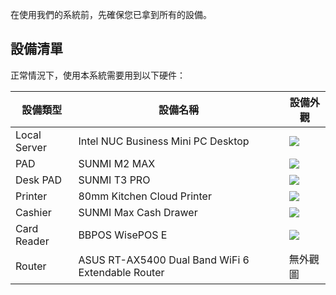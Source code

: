 在使用我們的系統前，先確保您已拿到所有的設備。

## 設備清單
正常情況下，使用本系統需要用到以下硬件：

| 設備類型         | 設備名稱                                              | 設備外觀                                                                                                     |
|--------------|---------------------------------------------------|----------------------------------------------------------------------------------------------------------|
| Local Server | Intel NUC Business Mini PC Desktop                | ![](https://github.com/SugarLam1207/Proton-docs-template/blob/1.1/docs/source/images/Local%20Server.png) |
| PAD          | SUNMI M2 MAX                                      | ![](https://github.com/SugarLam1207/Proton-docs-template/blob/1.1/docs/source/images/Hand%20POS.png)     |
| Desk PAD     | SUNMI T3 PRO                                      | ![](https://github.com/SugarLam1207/Proton-docs-template/blob/1.1/docs/source/images/Desk%20POS.png)     |
| Printer      | 80mm Kitchen Cloud Printer                        | ![](https://github.com/SugarLam1207/Proton-docs-template/blob/1.1/docs/source/images/Printer-O.png)      |
| Cashier      | SUNMI Max Cash Drawer                             | ![](https://github.com/SugarLam1207/Proton-docs-template/blob/1.1/docs/source/images/Cashier.png)        |
| Card Reader  | BBPOS WisePOS E                                   | ![](https://github.com/SugarLam1207/Proton-docs-template/blob/1.1/docs/source/images/BBPOS.png)          |
| Router       | ASUS RT-AX5400 Dual Band WiFi 6 Extendable Router | 無外觀圖                                                                                                     |

